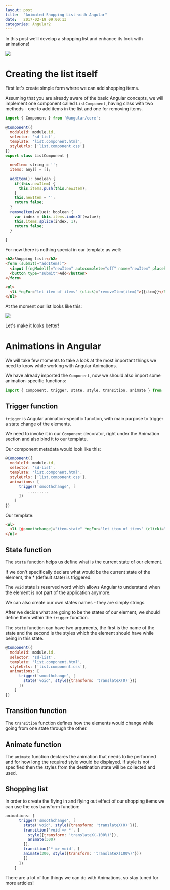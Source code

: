```yaml
---
layout: post
title:  "Animated Shopping List with Angular"
date:   2017-02-19 09:00:13
categories: Angular2
---
```


In this post we’ll develop a shopping list and enhance its look with animations!

<img src="{{ site.baseurl }}/images/shopping.gif">

# Creating the list itself

First let's create simple form where we can add shopping items.

Assuming that you are already aware of the basic Angular concepts, we will implement one component called `ListComponent`, having class with two methods - one to add items
in the list and one for removing items.

```javascript
import { Component } from '@angular/core';

@Component({
  moduleId: module.id,
  selector: 'sd-list',
  template: 'list.component.html',
  styleUrls: ['list.component.css']
})
export class ListComponent {

  newItem: string = '';
  items: any[] = [];

  addItem(): boolean {
    if(this.newItem) {
      this.items.push(this.newItem);
    }
    this.newItem = '';
    return false;
  }
  removeItem(value): boolean {
    var index = this.items.indexOf(value);
    this.items.splice(index, 1);
    return false;
  }

}
```
For now there is nothing special in our template as well:

```html
<h2>Shopping list:</h2>
<form (submit)="addItem()">
  <input [(ngModel)]="newItem" autocomplete="off" name="newItem" placeholder="Add products">
  <button type="submit">Add</button>
</form>

<ul>
  <li *ngFor="let item of items" (click)="removeItem(item)">{{item}}</li>
</ul>

```

At the moment our list looks like this:

<img src="{{ site.baseurl }}/images/no-animations.gif">

Let's make it looks better!

# Animations in Angular

We will take few moments to take a look at the most important things we need to know while working with Angular Animations.

We have already imported the `Component`, now we should also import some animation-specific functions:

```javascript
import { Component, trigger, state, style, transition, animate } from '@angular/core';
```

## Trigger function

`trigger` is Angular animation-specific function, with main purpose to trigger a state change of the elements.

We need to invoke it in our `Component` decorator, right under the Animation section and also bind it to our template.

Our component metadata would look like this:

```javascript
@Component({
  moduleId: module.id,
  selector: 'sd-list',
  template: 'list.component.html',
  styleUrls: ['list.component.css'],
  animations: [
      trigger('smoothchange', [
          .........   
      ])
    ]
})
```

Our template:

```html
<ul>
  <li [@smoothchange]="item.state" *ngFor="let item of items" (click)="removeItem(item)">{{item}}</li>
</ul>
```

## State function

The `state` function helps us define what is the current state of our element. 

If we don't specifically declare what would be the current state of the element,  the * (default state)  is triggered. 

The `void` state is reserved word which allows Angular to understand when the element is not part of the application anymore.

We can also create our own states names - they are simply strings.

After we decide what are going to be the states of our element, we should define them within the `trigger` function.

The `state` function can have two arguments, the first is the name of the state and the second is the styles which the element should have while being in this state.

```javascript
@Component({
  moduleId: module.id,
  selector: 'sd-list',
  template: 'list.component.html',
  styleUrls: ['list.component.css'],
  animations: [
      trigger('smoothchange', [
        state('void', style({transform: 'translateX(0)'}))
      ])
    ]
})
```

## Transition function

The `transition` function defines how the elements would change while going from one state through the other.

## Animate function

The `animate` function declares the animation that needs to be performed and for how long the required style would be displayed. 
If style is not specified then the styles from the destination state will be collected and used.

## Shopping list 

In order to create the flying in and flying out effect of our shopping items we can use the ccs transform function:

```javascript
animations: [
      trigger('smoothchange', [
        state('void', style({transform: 'translateX(0)'})),
        transition('void => *', [
          style({transform: 'translateX(-100%)'}),
          animate(300)
        ]),
        transition('* => void', [
        animate(300, style({transform: 'translateX(100%)'}))
        ])
      ])
    ]
```

There are a lot of fun things we can do with Animations, so stay tuned for more articles!